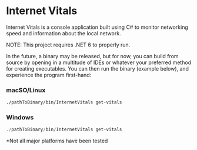 # Internet Vitals
Internet Vitals is a console application built using C# to monitor networking speed and information about the local network.

NOTE: This project requires .NET 6 to properly run.

In the future, a binary may be released, but for now, you can build from source by opening in a multitude of IDEs or whatever your preferred method for creating executables. You can then run the binary (example below), and experience the program first-hand:

### macSO/Linux
```bash
./pathToBinary/bin/InternetVitals get-vitals
```

### Windows
```powershell
./pathToBinary/bin/InternetVitals get-vitals
```

*Not all major platforms have been tested